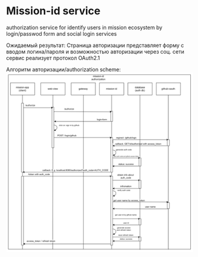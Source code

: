 # Mission-id service

authorization service for identify users in mission ecosystem by login/passwod form and social login services

Ожидаемый результат:
Страница авторизации представляет форму с вводом логина/пароля и возможностью авторизации через соц. сети
сервис реализует протокол OAuth2.1


Алгоритм авторизации/authorization scheme:
![plot](./images/auth_scheme.png)
